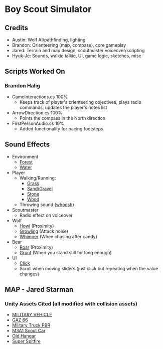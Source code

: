# Boy Scout Simulator
## Credits
- Austin: Wolf AI/pathfinding, lighting
- Brandon: Orienteering (map, compass), core gameplay
- Jared: Terrain and map design, scoutmaster voiceover/scripting
- Hyuk-Je: Sounds, walkie talkie, UI, game logic, sketches, misc

## Scripts Worked On
### Brandon Halig
- GameInteractions.cs 100%
    - Keeps track of player's orienteering objectives, plays radio commands, updates the player's notes list
- ArrowDirection.cs 100%
    - Points the compass in the North direction
- FirstPersonAudio.cs 10%
    - Added functionality for pacing footsteps

## Sound Effects
- Environment
    - [Forest](https://www.youtube.com/watch?v=VxrH8mUWyGc)
    - [Water](https://www.youtube.com/watch?v=C3rZPuyydKg)
- Player
    - Walking/Running:
        - [Grass](https://www.youtube.com/watch?v=4eVmKIfZFpY)
        - [Sand/Gravel](https://www.youtube.com/watch?v=jqMVI86JJvo)
        - [Stone](https://www.youtube.com/watch?v=rAOkC6UAKrg)
        - [Wood](https://www.youtube.com/watch?v=GWZwCCsAlQc)
    - Throwing sound ([whoosh](https://www.youtube.com/watch?v=woxWw37zRVc))
- Scoutmaster
    - Radio effect on voiceover
- Wolf
    - [Howl](https://www.youtube.com/watch?v=jJYwipRvS5Y) (Proximity)
    - [Growling](https://www.youtube.com/watch?v=E7Iia8DUxrc) (Attack noise)
    - [Whimper](https://www.youtube.com/watch?v=LUql_PGq3is) (When chasing after candy)
- Bear
    - [Roar](https://www.youtube.com/watch?v=FAglo3Ohpes) (Proximity)
    - [Grunt](https://www.youtube.com/watch?v=EL9AtDgfzNc) (When you stand still for long enough)
- UI
    - [Click](https://www.youtube.com/watch?v=vzfqwCu2hi4)
    - Scroll when moving sliders (just click but repeating when the value changes)
## MAP - Jared Starman
### Unity Assets Cited (all modified with collision assets)
- [MILITARY VEHICLE](https://assetstore.unity.com/packages/3d/vehicles/land/military-vehicle-9225)
- [GAZ 66](https://assetstore.unity.com/publishers/2837)
- [Military Truck PBR](https://assetstore.unity.com/packages/3d/vehicles/land/military-truck-pbr-41450)
- [M3A1 Scout Car](https://assetstore.unity.com/packages/3d/vehicles/land/m3a1-scout-car-53149)
- [Old Hangar](https://assetstore.unity.com/packages/3d/environments/historic/old-hangar-119037)
- [Super Spitfire](https://assetstore.unity.com/packages/3d/vehicles/air/super-spitfire-53217)

